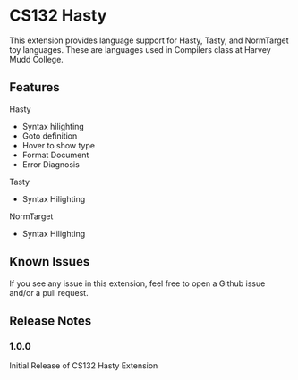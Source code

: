 # CS132 Hasty 

This extension provides language support for Hasty, Tasty, and NormTarget toy languages. These are languages used in Compilers class at Harvey Mudd College.

## Features

Hasty
- Syntax hilighting
- Goto definition
- Hover to show type
- Format Document
- Error Diagnosis

Tasty
- Syntax Hilighting

NormTarget
- Syntax Hilighting

## Known Issues

If you see any issue in this extension, feel free to open a Github issue and/or a pull request.

## Release Notes

### 1.0.0

Initial Release of CS132 Hasty Extension